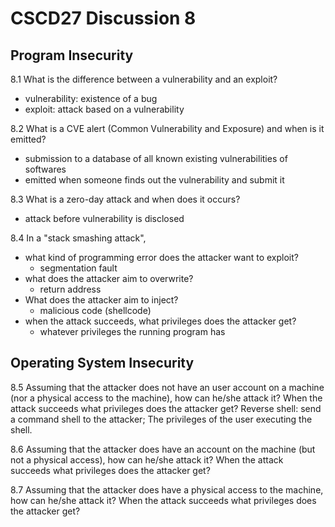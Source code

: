 # CSCD27 Discussion 8

## Program Insecurity

8.1 What is the difference between a vulnerability and an exploit?
- vulnerability: existence of a bug
- exploit: attack based on a vulnerability

8.2 What is a CVE alert (Common Vulnerability and Exposure) and when is it emitted?
- submission to a database of all known existing vulnerabilities of softwares
- emitted when someone finds out the vulnerability and submit it

8.3 What is a zero-day attack and when does it occurs?
- attack before vulnerability is disclosed

8.4 In a "stack smashing attack",

- what kind of programming error does the attacker want to exploit?
	+ segmentation fault
- what does the attacker aim to overwrite?
	+ return address
- What does the attacker aim to inject?
	+ malicious code (shellcode)
- when the attack succeeds, what privileges does the attacker get?
	+ whatever privileges the running program has

## Operating System Insecurity

8.5 Assuming that the attacker does not have an user account on a machine (nor a physical access to the machine), how can he/she attack it? When the attack succeeds what privileges does the attacker get?
Reverse shell: send a command shell to the attacker; The privileges of the user executing the shell.

8.6 Assuming that the attacker does have an account on the machine (but not a physical access), how can he/she attack it? When the attack succeeds what privileges does the attacker get?


8.7 Assuming that the attacker does have a physical access to the machine, how can he/she attack it? When the attack succeeds what privileges does the attacker get?
